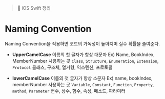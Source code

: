 > 📝 iOS Swift 정리 

# Naming Convention
Naming Convention을 적용하면 코드의 가독성이 높아지며 실수 확률을 줄여준다.

- **UpperCamelCase** 
이름의 첫 글자가 항상 대문자 
Ex) Name, BookIndex, MemberNumber 
    사용하는 곳 
    `Class`, `Structure`, `Enumeration`, `Extension`, `Protocol` 
    클래스, 구조체, 열거형, 익스텐션, 프로토콜

- **lowerCamelCase** 
이름의 첫 글자가 항상 소문자 
Ex) name, bookIndex, memberNumber
    사용하는 곳 
    `Variable`, `Constant`, `Function`, `Property`, `method`, `Parameter` 
    변수, 상수, 함수, 속성, 메소드, 파라미터
